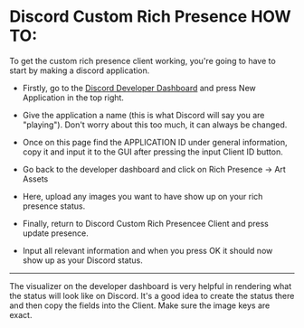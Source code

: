 # Discord Custom Rich Presence HOW TO:

To get the custom rich presence client working, you're going to have to start by making a discord application. 

* Firstly, go to the [Discord Developer Dashboard](https://discord.com/developers/applications) and press New Application in the top right. 

* Give the application a name (this is what Discord will say you are "playing"). Don't worry about this too much, it can always be changed. 

* Once on this page find the APPLICATION ID under general information, copy it and input it to the GUI after pressing the input Client ID button. 

* Go back to the developer dashboard and click on Rich Presence -> Art Assets

* Here, upload any images you want to have show up on your rich presence status. 

* Finally, return to Discord Custom Rich Presencee Client and press update presence. 

* Input all relevant information and when you press OK it should now show up as your Discord status. 

***

The visualizer on the developer dashboard is very helpful in rendering what the status will look like on Discord. It's a good idea to create the status there and then copy the fields into the Client. Make sure the image keys are exact. 